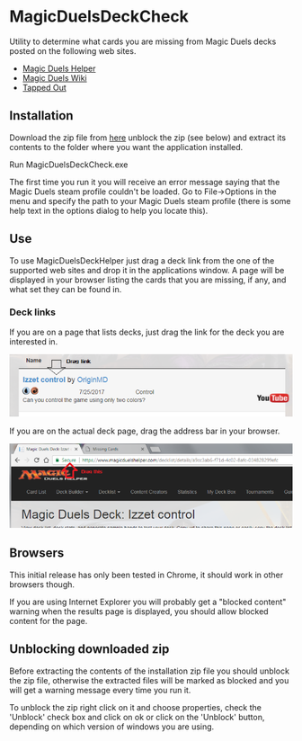 # MagicDuelsDeckCheck
Utility to determine what cards you are missing from Magic Duels decks posted on the following web sites.

* [Magic Duels Helper](https://www.magicduelshelper.com) 
* [Magic Duels Wiki](http://magicduels.wikia.com/wiki/Decklists)
* [Tapped Out](http://tappedout.net/mtg-decks/search/?q=&format=magic-duels&cards=&general=&price_0=&price_1=&o=-date_updated&submit=Filter+results)

## Installation

Download the zip file from [here](https://github.com/Aspallar/MagicDuelsDeckCheck/releases/tag/v1.4.0) unblock the zip (see below) and extract its contents to the folder where you want the application installed.

Run MagicDuelsDeckCheck.exe

The first time you run it you will receive an error message saying that the Magic Duels steam profile couldn't be loaded. Go to File->Options in the menu and specify the path
to your Magic Duels steam profile (there is some help text in the options dialog to help you locate this).

## Use

To use MagicDuelsDeckHelper just drag a deck link from the one of the supported web sites and drop it in the applications window. A page will be displayed in your browser listing the cards that you are missing, if any, and what set they can be found in.

### Deck links

If you are on a page that lists decks, just drag the link for the deck you are interested in.

![Drag Example Image](https://github.com/Aspallar/MagicDuelsDeckCheck/blob/master/images/draglink.png)

If you are on the actual deck page, drag the address bar in your browser.

![Drag Example Image](https://github.com/Aspallar/MagicDuelsDeckCheck/blob/master/images/dragaddress.png)

## Browsers

This initial release has only been tested in Chrome, it should work in other browsers though.

If you are using Internet Explorer you will probably get a "blocked content" warning when the results page is displayed, you should allow blocked content for the page.

## Unblocking downloaded zip

Before extracting the contents of the installation zip file you should unblock the zip file, otherwise the extracted files will be marked as blocked and you will get a warning message every time you run it.

To unblock the zip right click on it and choose properties, check the 'Unblock' check box and click on ok or click on the 'Unblock' button, depending on which version of windows you are using.

